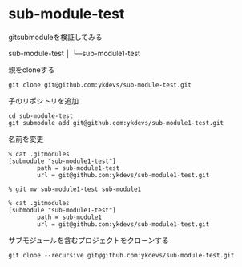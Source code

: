 # sub-module-test

gitsubmoduleを検証してみる

sub-module-test
│
└─sub-module1-test


親をcloneする

```shell
git clone git@github.com:ykdevs/sub-module-test.git
```

子のリポジトリを追加

```shell
cd sub-module-test
git submodule add git@github.com:ykdevs/sub-module1-test.git
```

名前を変更

```shell
% cat .gitmodules 
[submodule "sub-module1-test"]
        path = sub-module1-test
        url = git@github.com:ykdevs/sub-module1-test.git

% git mv sub-module1-test sub-module1

% cat .gitmodules 
[submodule "sub-module1-test"]
        path = sub-module1
        url = git@github.com:ykdevs/sub-module1-test.git
```

サブモジュールを含むプロジェクトをクローンする


```shell
git clone --recursive git@github.com:ykdevs/sub-module-test.git
```
                                                                                                       

